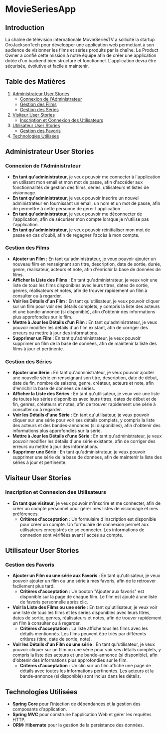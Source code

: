 # MovieSeriesApp

## Introduction
La chaîne de télévision internationale MovieSeriesTV a sollicité la startup OroJacksonTech pour développer une application web permettant à son audience de visionner les films et séries produits par la chaîne. Le Product Owner a confié cette mission à notre équipe afin de créer une application dotée d'un backend bien structuré et fonctionnel. L'application devra être sécurisée, évolutive et facile à maintenir.

## Table des Matières
1. [Administrateur User Stories](#administrateur-user-stories)
    - [Connexion de l'Administrateur](#connexion-de-ladministrateur)
    - [Gestion des Films](#gestion-des-films)
    - [Gestion des Séries](#gestion-des-séries)
2. [Visiteur User Stories](#visiteur-user-stories)
    - [Inscription et Connexion des Utilisateurs](#inscription-et-connexion-des-utilisateurs)
3. [Utilisateur User Stories](#utilisateur-user-stories)
    - [Gestion des Favoris](#gestion-des-favoris)
4. [Technologies Utilisées](#technologies-utilisées)


## Administrateur User Stories

### Connexion de l'Administrateur
- **En tant qu'administrateur**, je veux pouvoir me connecter à l'application en utilisant mon email et mon mot de passe, afin d'accéder aux fonctionnalités de gestion des films, séries, utilisateurs et listes de visionnage.
- **En tant qu'administrateur**, je veux pouvoir inscrire un nouvel administrateur en fournissant un email, un nom et un mot de passe, afin de permettre à cette personne de gérer l'application.
- **En tant qu'administrateur**, je veux pouvoir me déconnecter de l'application, afin de sécuriser mon compte lorsque je n'utilise pas l'application.
- **En tant qu'administrateur**, je veux pouvoir réinitialiser mon mot de passe en cas d'oubli, afin de regagner l'accès à mon compte.

### Gestion des Films
- **Ajouter un Film** : En tant qu'administrateur, je veux pouvoir ajouter un nouveau film en renseignant son titre, description, date de sortie, durée, genre, réalisateur, acteurs et note, afin d'enrichir la base de données de films.
- **Afficher la Liste des Films** : En tant qu'administrateur, je veux voir une liste de tous les films disponibles avec leurs titres, dates de sortie, genres, réalisateurs et notes, afin de trouver rapidement un film à consulter ou à regarder.
- **Voir les Détails d'un Film** : En tant qu'utilisateur, je veux pouvoir cliquer sur un film pour voir ses détails complets, y compris la liste des acteurs et une bande-annonce (si disponible), afin d'obtenir des informations plus approfondies sur le film.
- **Mettre à Jour les Détails d'un Film** : En tant qu'administrateur, je veux pouvoir modifier les détails d'un film existant, afin de corriger des erreurs ou mettre à jour des informations.
- **Supprimer un Film** : En tant qu'administrateur, je veux pouvoir supprimer un film de la base de données, afin de maintenir la liste des films à jour et pertinente.

### Gestion des Séries
- **Ajouter une Série** : En tant qu'administrateur, je veux pouvoir ajouter une nouvelle série en renseignant son titre, description, date de début, date de fin, nombre de saisons, genre, créateur, acteurs et note, afin d'enrichir la base de données de séries.
- **Afficher la Liste des Séries** : En tant qu'utilisateur, je veux voir une liste de toutes les séries disponibles avec leurs titres, dates de début et de fin, genres, créateurs et notes, afin de trouver rapidement une série à consulter ou à regarder.
- **Voir les Détails d'une Série** : En tant qu'utilisateur, je veux pouvoir cliquer sur une série pour voir ses détails complets, y compris la liste des acteurs et des bandes-annonces (si disponibles), afin d'obtenir des informations plus approfondies sur la série.
- **Mettre à Jour les Détails d'une Série** : En tant qu'administrateur, je veux pouvoir modifier les détails d'une série existante, afin de corriger des erreurs ou mettre à jour des informations.
- **Supprimer une Série** : En tant qu'administrateur, je veux pouvoir supprimer une série de la base de données, afin de maintenir la liste des séries à jour et pertinente.

## Visiteur User Stories

### Inscription et Connexion des Utilisateurs
- **En tant que visiteur**, je veux pouvoir m'inscrire et me connecter, afin de créer un compte personnel pour gérer mes listes de visionnage et mes préférences.
    - **Critères d'acceptation** : Un formulaire d'inscription est disponible pour créer un compte. Un formulaire de connexion permet aux utilisateurs enregistrés de se connecter. Les informations de connexion sont vérifiées avant l'accès au compte.

## Utilisateur User Stories

### Gestion des Favoris
- **Ajouter un Film ou une série aux Favoris** : En tant qu'utilisateur, je veux pouvoir ajouter un film ou une série à mes favoris, afin de le retrouver facilement plus tard.
    - **Critères d'acceptation** : Un bouton "Ajouter aux favoris" est disponible sur la page de chaque film. Le film est ajouté à une liste de favoris personnelle après clic.
- **Voir la Liste des Films ou une série** : En tant qu'utilisateur, je veux voir une liste de tous les films et les séries disponibles avec leurs titres, dates de sortie, genres, réalisateurs et notes, afin de trouver rapidement un film à consulter ou à regarder.
    - **Critères d'acceptation** : La liste affiche tous les films avec les détails mentionnés. Les films peuvent être triés par différents critères (titre, date de sortie, note).
- **Voir les Détails d'un Film ou une série** : En tant qu'utilisateur, je veux pouvoir cliquer sur un film ou une série pour voir ses détails complets, y compris la liste des acteurs et une bande-annonce (si disponible), afin d'obtenir des informations plus approfondies sur le film.
    - **Critères d'acceptation** : Un clic sur un film affiche une page de détails avec toutes les informations pertinentes. Les acteurs et la bande-annonce (si disponible) sont inclus dans les détails.

## Technologies Utilisées
- **Spring Core** pour l'injection de dépendances et la gestion des composants d'application.
- **Spring MVC** pour construire l'application Web et gérer les requêtes HTTP.
- **ORM: Hibernate** pour la gestion de la persistance des données.
